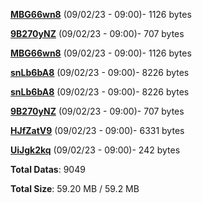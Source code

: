 [**MBG66wn8**](/data/MBG66wn8.txt) (09/02/23 - 09:00)- 1126 bytes

[**9B270yNZ**](/data/9B270yNZ.txt) (09/02/23 - 09:00)- 707 bytes

[**MBG66wn8**](/data/MBG66wn8.txt) (09/02/23 - 09:00)- 1126 bytes

[**snLb6bA8**](/data/snLb6bA8.txt) (09/02/23 - 09:00)- 8226 bytes

[**snLb6bA8**](/data/snLb6bA8.txt) (09/02/23 - 09:00)- 8226 bytes

[**9B270yNZ**](/data/9B270yNZ.txt) (09/02/23 - 09:00)- 707 bytes

[**HJfZatV9**](/data/HJfZatV9.txt) (09/02/23 - 09:00)- 6331 bytes

[**UiJgk2kq**](/data/UiJgk2kq.txt) (09/02/23 - 09:00)- 242 bytes

**Total Datas**: 9049

**Total Size**: 59.20 MB / 59.2 MB